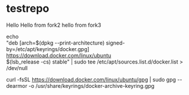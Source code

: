 # testrepo
Hello
Hello from fork2
hello from fork3

echo \
  "deb [arch=$(dpkg --print-architecture) signed-by=/etc/apt/keyrings/docker.gpg] https://download.docker.com/linux/ubuntu \
  $(lsb_release -cs) stable" | sudo tee /etc/apt/sources.list.d/docker.list > /dev/null


curl -fsSL https://download.docker.com/linux/ubuntu/gpg | sudo gpg --dearmor -o /usr/share/keyrings/docker-archive-keyring.gpg
